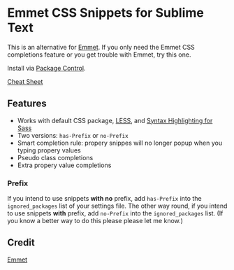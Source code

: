 # Emmet CSS Snippets for Sublime Text

This is an alternative for [Emmet](http://emmet.io/). If you only need the Emmet CSS completions feature or you get trouble with Emmet, try this one.

Install via [Package Control](https://sublime.wbond.net/packages/Emmet%20Css%20Snippets).

[Cheat Sheet](http://p233.github.com/Emmet-Css-Snippets-for-Sublime-Text-2/)

## Features

* Works with default CSS package, [LESS](https://sublime.wbond.net/packages/LESS), and [Syntax Highlighting for Sass](https://sublime.wbond.net/packages/Syntax%20Highlighting%20for%20Sass)
* Two versions: `has-Prefix` or `no-Prefix`
* Smart completion rule: propery snippes will no longer popup when you typing propery values
* Pseudo class completions
* Extra propery value completions

### Prefix

If you intend to use snippets **with no** prefix, add `has-Prefix` into the `ignored_packages` list of your settings file. The other way round, if you intend to use snippets **with** prefix, add `no-Prefix` into the `ignored_packages` list. (If you know a better way to do this please please let me know.)

## Credit

[Emmet](http://emmet.io/)